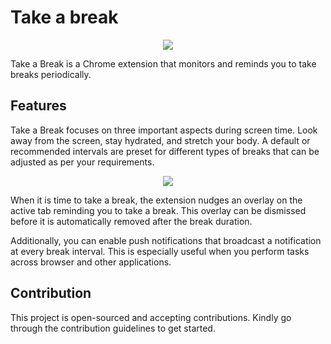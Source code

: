 # Take a break

<p align="center" width="100%">
	<img src="https://github.com/prajwalkulkarni/take-a-break/assets/22348265/99b74373-8a51-4d74-ac51-7e35403abaaf" />
</p>
Take a Break is a Chrome extension that monitors and reminds you to take breaks periodically.

## Features

Take a Break focuses on three important aspects during screen time. Look away from the screen, stay hydrated, and stretch your body. A default or recommended intervals are preset for different types of breaks that can be adjusted as per your requirements.

<p align="center" width="100%">
	<img src="https://github.com/prajwalkulkarni/take-a-break/assets/22348265/46ff926f-7aa6-4cb1-a567-bff69bbca66d" />
</p>
When it is time to take a break, the extension nudges an overlay on the active tab reminding you to take a break.
This overlay can be dismissed before it is automatically removed after the break duration.

Additionally, you can enable push notifications that broadcast a notification at every break interval. This is especially useful when you perform tasks across browser and other applications.

## Contribution

This project is open-sourced and accepting contributions. Kindly go through the contribution guidelines to get started.
